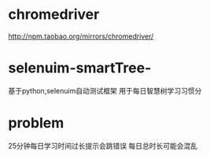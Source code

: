 # chromedriver
http://npm.taobao.org/mirrors/chromedriver/
# selenuim-smartTree-
基于python,selenuim自动测试框架
用于每日智慧树学习习惯分

# problem
25分钟每日学习时间过长提示会跳错误
每日总时长可能会混乱

